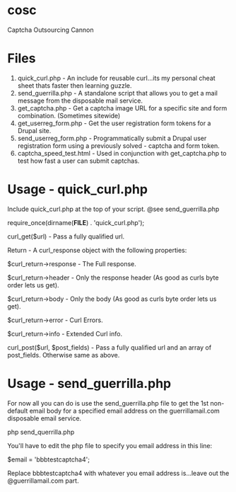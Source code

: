 cosc
====

Captcha Outsourcing Cannon

Files
====

1. quick_curl.php - An include for reusable curl...its my personal cheat sheet thats faster then learning guzzle.
2. send_guerrilla.php - A standalone script that allows you to get a mail message from the disposable mail service.
3. get_captcha.php - Get a captcha image URL for a specific site and form combination. (Sometimes sitewide)
4. get_userreg_form.php - Get the user registration form tokens for a Drupal site.
5. send_userreg_form.php - Programmatically submit a Drupal user registration form using a previously solved 
                         - captcha and form token.
6. captcha_speed_test.html - Used in conjunction with get_captcha.php to test how fast a user can submit captchas.

Usage - quick_curl.php
====

Include quick_curl.php at the top of your script. @see send_guerrilla.php 

require_once(dirname(__FILE__) . 'quick_curl.php');
  
curl_get($url) - Pass a fully qualified url.

Return - A curl_response object with the following properties:

$curl_return->response - The Full response.

$curl_return->header   - Only the response header (As good as curls byte order lets us get).

$curl_return->body     - Only the body (As good as curls byte order lets us get).

$curl_return->error    - Curl Errors.

$curl_return->info     - Extended Curl info.

curl_post($url, $post_fields) - Pass a fully qualified url and an array of post_fields. Otherwise same as above.

Usage - send_guerrilla.php
====

For now all you can do is use the send_guerrilla.php file to get the 1st non-default email body for a specified 
email address on the guerrillamail.com disposable email service.

php send_querrilla.php

You'll have to edit the php file to specify you email address in this line:

$email = 'bbbtestcaptcha4';

Replace bbbtestcaptcha4 with whatever you email address is...leave out the @guerrillamail.com part.

